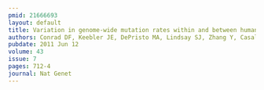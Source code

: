 ```yaml
---
pmid: 21666693
layout: default
title: Variation in genome-wide mutation rates within and between human families.
authors: Conrad DF, Keebler JE, DePristo MA, Lindsay SJ, Zhang Y, Casals F, Idaghdour Y, Hartl CL, Torroja C, Garimella KV, Zilversmit M, Cartwright R, Rouleau GA, Daly M, Stone EA, Hurles ME, Awadalla P, 1000 Genomes Project
pubdate: 2011 Jun 12
volume: 43
issue: 7
pages: 712-4
journal: Nat Genet
---
```

